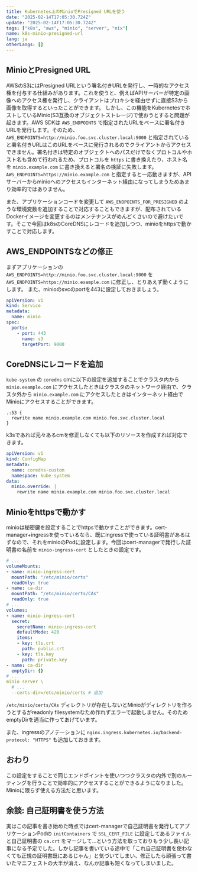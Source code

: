 ```yaml
---
title: Kubernetes上のMinioでPresigned URLを使う
date: "2025-02-14T17:05:30.724Z"
update: "2025-02-14T17:05:30.724Z"
tags: ["k8s", "aws", "minio", "server", "nix"]
name: k8s-minio-presigned-url
lang: ja
otherLangs: []
---
```


## MinioとPresigned URL
AWSのS3にはPresigned URLという署名付きURLを発行し、一時的なアクセス権を付与する仕組みがあります。これを使うと、例えばAPIサーバーが特定の画像へのアクセス権を発行し、クライアントはプロキシを経由せずに直接S3から画像を取得するといったことができます。
しかし、この機能をKubernetesでホストしているMinio(S3互換のオブジェクトストレージ)で使おうとすると問題が起きます。AWS SDKは `AWS_ENDPOINTS` で指定されたURLをベースに署名付きURLを発行します。そのため、 `AWS_ENDPOINTS=http://minio.foo.svc.cluster.local:9000` と指定されていると署名付きURLはこのURLをベースに発行されるのでクライアントからアクセスできません。署名付きは特定のオブジェクトへのパスだけでなくプロトコルやホスト名も含めて行われるため、プロトコルを `https` に書き換えたり、ホスト名を `minio.example.com` に書き換えると署名の検証に失敗します。`AWS_ENDPOINTS=https://minio.example.com` と指定すると一応動きますが、APIサーバーからminioへのアクセスもインターネット経由になってしまうためあまり効率的ではありません。

また、アプリケーションコードを変更して `AWS_ENDPOINTS_FOR_PRESIGNED` のような環境変数を追加することで対応することもできますが、配布されているDockerイメージを変更するのはメンテナンスがめんどくさいので避けたいです。そこで今回はk8sのCoreDNSにレコードを追加しつつ、minioをhttpsで動かすことで対応します。

## AWS_ENDPOINTSなどの修正
まずアプリケーションの `AWS_ENDPOINTS=http://minio.foo.svc.cluster.local:9000` を `AWS_ENDPOINTS=https://minio.example.com` に修正し、とりあえず動くようにします。
また、minioのsvcのportを443に設定しておきましょう。

```yaml
apiVersion: v1
kind: Service
metadata:
  name: minio
spec:
  ports:
    - port: 443
      name: s3
      targetPort: 9000
```

## CoreDNSにレコードを追加
`kube-system` の `coredns` cmに以下の設定を追加することでクラスタ内から `minio.example.com` にアクセスしたときはクラスタのネットワーク経由で、クラスタ外から `minio.example.com` にアクセスしたときはインターネット経由でMinioにアクセスすることができます。

```
.:53 {
  rewrite name minio.example.com minio.foo.svc.cluster.local
}
```

k3sであれば元々あるcmを修正しなくても以下のリソースを作成すれば対応できます。

```yaml
apiVersion: v1
kind: ConfigMap
metadata:
  name: coredns-custom
  namespace: kube-system
data:
  minio.override: |
    rewrite name minio.example.com minio.foo.svc.cluster.local
```

## Minioをhttpsで動かす
minioは秘密鍵を設定することでhttpsで動かすことができます。cert-manager+ingressを使っているなら、既にingressで使っている証明書があるはずなので、それをminioのPodに設定します。今回はcert-managerで発行した証明書の名前を `minio-ingress-cert` としたときの設定です。

```yaml
# ...
volumeMounts:
- name: minio-ingress-cert
  mountPath: "/etc/minio/certs"
  readOnly: true
- name: ca-dir
  mountPath: "/etc/minio/certs/CAs"
  readOnly: true
# ...
volumes:
- name: minio-ingress-cert
  secret:
    secretName: minio-ingress-cert
    defaultMode: 420
    items:
    - key: tls.crt
      path: public.crt
    - key: tls.key
      path: private.key
- name: ca-dir
  emptyDir: {}
# ...
minio server \
  # ...
  --certs-dir=/etc/minio/certs # 追加
```

`/etc/minio/certs/CAs` ディレクトリが存在しないとMinioがディレクトリを作ろうとするがreadonly filesystemなため作れずエラーで起動しません。そのためemptyDirを適当に作ってあげています。

また、ingressのアノテーションに `nginx.ingress.kubernetes.io/backend-protocol: "HTTPS"` も追加しておきます。

## おわり
この設定をすることで同じエンドポイントを使いつつクラスタの内外で別のルーティングを行うことで効率的にアクセスすることができるようになりました。Minioに限らず使える方法だと思います。

## 余談: 自己証明書を使う方法
実はこの記事を書き始めた時点ではcert-managerで自己証明書を発行してアプリケーションPodの `initContainers` で `SSL_CERT_FILE` に設定してあるファイルと自己証明書の `ca.crt` をマージして…という方法を取っておりもう少し長い記事になる予定でした。しかし記事を書いている途中で「これ自己証明書を使わなくても正規の証明書既にあるじゃん」と気づいてしまい、修正したら頑張って書いたマニフェストの大半が消え、なんか記事も短くなってしまいました。
